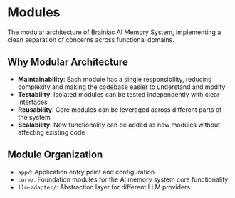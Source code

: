 # Modules

The modular architecture of Brainiac AI Memory System, implementing a clean separation of concerns across functional domains.

## Why Modular Architecture

- **Maintainability**: Each module has a single responsibility, reducing complexity and making the codebase easier to understand and modify
- **Testability**: Isolated modules can be tested independently with clear interfaces
- **Reusability**: Core modules can be leveraged across different parts of the system
- **Scalability**: New functionality can be added as new modules without affecting existing code

## Module Organization

- `app/`: Application entry point and configuration
- `core/`: Foundation modules for the AI memory system core functionality  
- `llm-adapter/`: Abstraction layer for different LLM providers

